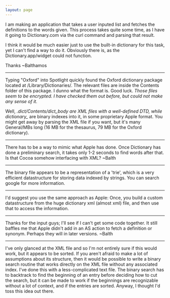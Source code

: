 ```yaml
---
layout: page
---
```




I am making an application that takes a user inputed list and fetches the definitions to the words given. This process takes quite some time, as I have it going to Dictionary.com via the curl command and parsing that result.

I think it would be much easier just to use the built-in dictionary for this task, yet I can't find a way to do it. Obviously there is, as the Dictionary.app/widget could not function.

Thanks
~Balthamos

----

Typing "Oxford" into Spotlight quickly found the Oxford dictionary package located at /Library/Dictionaries/.  The relevant files are inside the Contents folder of this package.   I dunno what the format is.  Good luck.
*Those files seem to be encrypted. I have checked them out before, but could not make any sense of it.*

Well, *.dict/Contents/dict_body are XML files with a well-defined DTD, while dictionary_* are binary indexes into it, in some proprietary Apple format. You might get away by parsing the XML file if you want, but it's many General/MBs long (16 MB for the thesaurus, 79 MB for the Oxford dictionary).

----

There has to be a way to mimic what Apple has done. Once Dictionary has done a preliminary search, it takes only 1-2 seconds to find words after that. Is that Cocoa somehow interfacing with XML? ~Balth

----

The binary file appears to be a representation of a 'trie', which is a very efficient datastructure for storing data indexed by strings.  You can search google for more information.

----
I'd suggest you use the same approach as Apple: Once, you build a custom datastructure from the huge dictionary xml (almost xml) file, and then use that to access the information.

----

Thanks for the input guys; I'll see if I can't get some code together. It still baffles me that Apple didn't add in an AS action to fetch a definition or synonym. Perhaps they will in later versions. ~Balth

----

I've only glanced at the XML file and so I'm not entirely sure if this would work, but it appears to be sorted. If you aren't afraid to make a lot of assumptions about its structure, then it would be possible to write a binary search routine that works directly on the XML file without any associated index. I've done this with a less-complicated text file. The binary search has to backtrack to find the beginning of an entry before deciding how to cut the search, but it can be made to work if the beginnings are recognizable without a lot of context, and if the entries are sorted. Anyway, I thought I'd toss this idea out there.
